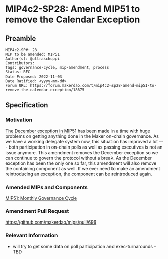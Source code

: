 # MIP4c2-SP28: Amend MIP51 to remove the Calendar Exception

## Preamble

```
MIP4c2-SP#: 28
MIP to be amended: MIP51
Author(s): @ultraschuppi
Contributors:
Tags: governance-cycle, mip-amendment, process
Status: RFC
Date Proposed: 2022-11-03
Date Ratified: <yyyy-mm-dd>
Forum URL: https://forum.makerdao.com/t/mip4c2-sp28-amend-mip51-to-remove-the-calendar-exception/18675
```

## Specification

### Motivation

[The December exception in MIP51](https://mips.makerdao.com/mips/details/MIP51#MIP51c3) has been made in a time with huge problems on getting anything done in the Maker on-chain governance. As we have a working delegate system now, this situation has improved a lot --- both participation in on-chain polls as well as passing executives is not an issue anymore. This amendment removes the December exception so we can continue to govern the protocol without a break. As the December exception has been the only one so far, this amendment will also remove the containing component as well. If we ever need to make an amendment reintroducing an exception, the component can be reintroduced again.

### Amended MIPs and Components

[MIP51: Monthly Governance Cycle](https://mips.makerdao.com/mips/details/MIP51)

### Amendment Pull Request

https://github.com/makerdao/mips/pull/696

### Relevant Information

* will try to get some data on poll participation and exec-turnarounds - TBD
